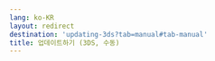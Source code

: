 ```yaml
---
lang: ko-KR
layout: redirect
destination: 'updating-3ds?tab=manual#tab-manual'
title: 업데이트하기 (3DS, 수동)
---
```



